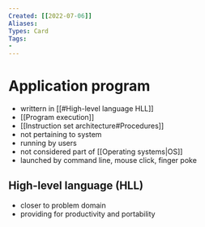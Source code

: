 ```yaml
---
Created: [[2022-07-06]]
Aliases: 
Types: Card
Tags: 
- 
---
```

# Application program
- writtern in [[#High-level language HLL]]
- [[Program execution]]
- [[Instruction set architecture#Procedures]]
- not pertaining to system
- running by users
- not considered part of [[Operating systems|OS]]
- launched by command line, mouse click, finger poke
## High-level language (HLL)
- closer to problem domain
- providing for productivity and portability
